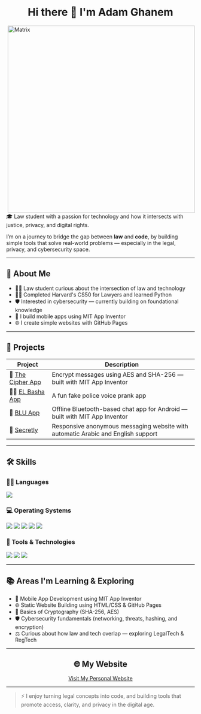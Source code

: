 <h1 align="center">Hi there 👋 I'm Adam Ghanem</h1>

<img 
  align="right"
  alt="Matrix"
  width="500px"
  src="https://raw.githubusercontent.com/rodrigograca31/rodrigograca31/master/matrix.svg" />

🎓 Law student with a passion for technology and how it intersects with justice, privacy, and digital rights.

I’m on a journey to bridge the gap between **law** and **code**, by building simple tools that solve real-world problems — especially in the legal, privacy, and cybersecurity space.

---

## 🧠 About Me

- 👨‍⚖️ Law student curious about the intersection of law and technology  
- 🧑‍💻 Completed Harvard's CS50 for Lawyers and learned Python  
- 🛡️ Interested in cybersecurity — currently building on foundational knowledge  
- 📱 I build mobile apps using MIT App Inventor  
- 🌐 I create simple websites with GitHub Pages  

---

## 🚀 Projects

| Project | Description |
|--------|-------------|
| 🔐 [The Cipher App](https://github.com/AdamG00D/TheCipher_App) | Encrypt messages using AES and SHA-256 — built with MIT App Inventor |
| 👮‍♂️ [EL Basha App](https://github.com/AdamG00D/ElBasha_App) | A fun fake police voice prank app |
| 📡 [BLU App](https://github.com/AdamG00D/BLU_App) | Offline Bluetooth-based chat app for Android — built with MIT App Inventor |
| 💬 [Secretly](https://github.com/AdamG00D/Secretly) | Responsive anonymous messaging website with automatic Arabic and English support |

---

## 🛠️ Skills

### 🧑‍💻 Languages
<span>
  <img src="https://img.shields.io/badge/Python-3670A0?style=for-the-badge&logo=python&logoColor=ffdd54" />
</span>

### 💻 Operating Systems
<span>
  <img src="https://img.shields.io/badge/Debian-D70A53?style=for-the-badge&logo=debian&logoColor=white" />
  <img src="https://img.shields.io/badge/Linux-FCC624?style=for-the-badge&logo=linux&logoColor=black" />
  <img src="https://img.shields.io/badge/Kali-268BEE?style=for-the-badge&logo=kalilinux&logoColor=white" />
  <img src="https://img.shields.io/badge/Parrot%20OS-1f1f1f?style=for-the-badge&logo=parrot-security&logoColor=00bfff" />
  <img src="https://img.shields.io/badge/Windows-0078D6?style=for-the-badge&logo=windows&logoColor=white" />
</span>

### 🧰 Tools & Technologies
<span>
  <img src="https://img.shields.io/badge/Git-F05032?style=for-the-badge&logo=git&logoColor=white" />
  <img src="https://img.shields.io/badge/GitHub-121011?style=for-the-badge&logo=github&logoColor=white" />
  <img src="https://img.shields.io/badge/SQLite-07405e?style=for-the-badge&logo=sqlite&logoColor=white" />
</span>

---

## 📚 Areas I'm Learning & Exploring

- 📱 Mobile App Development using MIT App Inventor  
- 🌐 Static Website Building using HTML/CSS & GitHub Pages  
- 🔐 Basics of Cryptography (SHA-256, AES)  
- 🛡️ Cybersecurity fundamentals (networking, threats, hashing, and encryption)  
- ⚖️ Curious about how law and tech overlap — exploring LegalTech & RegTech  

---

<h2 align="center">🌐 My Website</h2>

<p align="center">
  <a href="adam-ghanem.com">Visit My Personal Website</a>
</p>

---

> ⚡ I enjoy turning legal concepts into code, and building tools that promote access, clarity, and privacy in the digital age.
